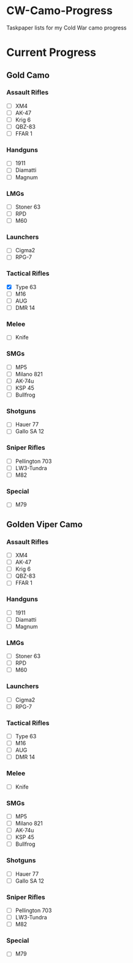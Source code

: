 # CW-Camo-Progress
Taskpaper lists for my Cold War camo progress


# Current Progress
## Gold Camo
###     Assault Rifles
- [ ] XM4
- [ ] AK-47
- [ ] Krig 6
- [ ] QBZ-83
- [ ] FFAR 1

###     Handguns
- [ ] 1911
- [ ] Diamatti
- [ ] Magnum
    
###     LMGs
- [ ] Stoner 63
- [ ] RPD
- [ ] M60
    
###     Launchers
- [ ] Cigma2
- [ ] RPG-7
    
###     Tactical Rifles
- [x] Type 63
- [ ] M16
- [ ] AUG
- [ ] DMR 14
    
###     Melee
- [ ] Knife
 
###     SMGs
- [ ] MP5
- [ ] Milano 821
- [ ] AK-74u
- [ ] KSP 45
- [ ] Bullfrog
    
###     Shotguns
- [ ] Hauer 77
- [ ] Gallo SA 12
    
###     Sniper Rifles
- [ ] Pellington 703
- [ ] LW3-Tundra
- [ ] M82

###     Special
- [ ] M79



## Golden Viper Camo
###     Assault Rifles
- [ ] XM4
- [ ] AK-47
- [ ] Krig 6
- [ ] QBZ-83
- [ ] FFAR 1

###     Handguns
- [ ] 1911
- [ ] Diamatti
- [ ] Magnum
    
###     LMGs
- [ ] Stoner 63
- [ ] RPD
- [ ] M60
    
###     Launchers
- [ ] Cigma2
- [ ] RPG-7
    
###     Tactical Rifles
- [ ] Type 63
- [ ] M16
- [ ] AUG
- [ ] DMR 14
    
###     Melee
- [ ] Knife
 
###     SMGs
- [ ] MP5
- [ ] Milano 821
- [ ] AK-74u
- [ ] KSP 45
- [ ] Bullfrog
    
###     Shotguns
- [ ] Hauer 77
- [ ] Gallo SA 12
    
###     Sniper Rifles
- [ ] Pellington 703
- [ ] LW3-Tundra
- [ ] M82

###     Special
- [ ] M79
